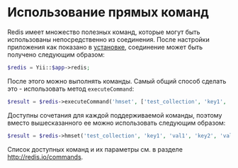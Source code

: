 Использование прямых команд
=======================

Redis имеет множество полезных команд, которые могут быть использованы непосредственно из соединения. После настройки приложения как показано в [установке](installation.md), соединение может быть получено следующим образом:

```php
$redis = Yii::$app->redis;
```

После этого можно выполнять команды. Самый общий способ сделать это - использовать метод `executeCommand`:

```php
$result = $redis->executeCommand('hmset', ['test_collection', 'key1', 'val1', 'key2', 'val2']);
```

Доступны сочетания для каждой поддерживаемой команды, поэтому вместо вышесказанного ее можно использовать следующим образом:

```php
$result = $redis->hmset('test_collection', 'key1', 'val1', 'key2', 'val2');
```

Список доступных команд и их параметры см. в разделе <http://redis.io/commands>.